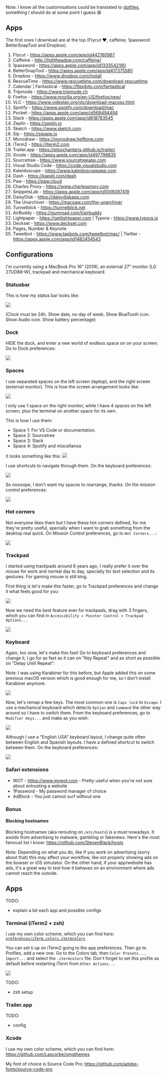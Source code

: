 Note: I know all the customisations could be translated to [dotfiles](https://www.quora.com/What-are-dotfiles), something I should do at some point I guess 😅

## Apps

The first ones I download are at the top (Flycut ❤️, caffeine, 1password BetterSnapTool and Dropbox).

1. Flycut - https://apps.apple.com/app/id442160987
2. Caffeine - http://lightheadsw.com/caffeine/
3. 1password - https://apps.apple.com/app/id1333542190
4. BetterSnapTool - https://apps.apple.com/app/id417375580
5. Dropbox - https://www.dropbox.com/install
6. RescueTime - https://www.rescuetime.com/download-rescuetime
7. Calendar | Fantastical - https://flexibits.com/fantastical
8. Tripmode - https://www.tripmode.ch
9. Firefox - https://www.mozilla.org/en-US/firefox/new/
10. VLC - https://www.videolan.org/vlc/download-macosx.html
11. Spotify - https://www.spotify.com/download/mac
12. Pocket - https://apps.apple.com/app/id568494494
13. Slack -  https://apps.apple.com/app/id618783545
14. Zeplin - https://zeplin.io
15. Sketch - https://www.sketch.com
16. Sip - https://sipapp.io
17. Monodraw - https://monodraw.helftone.com
18. iTerm2 - https://iterm2.com
19. Trailer.app - https://ptsochantaris.github.io/trailer/
20. Xcode - https://apps.apple.com/app/id497799835
21. Sourcetree - https://www.sourcetreeapp.com
22. Visual Studio Code - https://code.visualstudio.com
23. Kaleidoscope - https://www.kaleidoscopeapp.com
24. Dash - https://kapeli.com/dash
25. Paw - https://paw.cloud
26. Charles Proxy - https://www.charlesproxy.com
27. SnippetsLab - https://apps.apple.com/app/id1006087419
29. DaisyDisk - https://daisydiskapp.com
30. The Unarchiver - https://macpaw.com/the-unarchiver
31. Tunnelblick - https://tunnelblick.net
32. AirBuddy - https://gumroad.com/l/airbuddy
33. Lightpaper - https://getlightpaper.com | Typora - https://www.typora.io
34. Deckset - https://www.deckset.com
35. Pages, Number & Keynote
36. Tweetbot - https://www.tapbots.com/tweetbot/mac/ | Twitter - https://apps.apple.com/app/id1482454543

## Configurations

I'm currently using a MacBook Pro 16" (2019), an external 27" monitor (LG 27UD88-W), trackpad and mechanical keyboard.

### Statusbar

This is how my status bar looks like:

![](resources/statusbar.png)

(Clock must be 24h. Show date, no day of week. Show BlueTooth icon. Show Audio icon. Show battery percentage)

### Dock

HIDE the dock, and enter a new world of endless space on on your screen. Go to Dock preferences:

![](resources/dock.png)

### Spaces

I use separated spaces on the left screen (laptop), and the right screen (external monitor). This is how the screen arrangement looks like:

![](resources/screens.png)

I only use 1 space on the right monitor, while I have 4 spaces on the left screen, plus the terminal on another space for its own.

This is how I use them:

- Space 1: For VS Code or documentation.
- Space 2: Sourcetree
- Space 3: Slack
- Space 4: Spotify and miscellanea 

It looks something like this: ![](spaces-left.png)

I use shortcuts to navigate through them. On the keyboard preferences:

![](resources/shortcut-spaces.png)

So noooope, I don't want my spaces to rearrange, thanks. On the mission control preferences:

![](resources/spaces.png)

### Hot corners

Not everyone likes them but I have these hot corners defined, for me they're pretty useful, specially when I want to grab something from the desktop real quick. On Mission Control preferences, go to `Hot Corners...`:

![](resources/hotcorners.png)

### Trackpad

I started using trackpads around 6 years ago, I really prefer it over the mouse for work and normal day to day, specially for text selection and its gestures. For gaming mouse is still king.

First thing is let's make this faster, go to Trackpad preferences and change it what feels good for you:

![](resources/trackpad-fast.png)

Now we need the best feature ever for trackpads, drag with 3 fingers, which you can find in `Accessibility > Pointer Control > Trackpad Options...`

![](resources/trackpad-3finger.png)

### Keyboard

Again, too slow, let's make this fast! Go to keyboard preferences and change it, I go for as fast as it can on "Key Repeat" and as short as possible on "Delay Until Repeat":

Note: I was using Karabiner for this before, but Apple added this on some previous macOS version which is good enough for me, so I don't install Karabiner anymore.

![](resources/keyboard.png)

Now, let's remap a few keys. The most common one is `Caps lock`  to `Escape`. I use a mechanical keyboard which detects `Option` and `Command` the other way around so I have to switch them. From the keyboard preferences, go to `Modifier Keys...` and make as you wish:

![](resources/keyremap.png)

Although I use a "English USA" keyboard layout, I change quite often between English and Spanish layouts. I have a defined shortcut to switch between them. On the keyboard preferences:

![](resources/shortcut-lang.png)

### Safari extensions

- WOT - https://www.mywot.com - Pretty useful when you're not sure about entrusting a website
- 1Password - My password manager of choice
- AdBlock - You just cannot surf without one

### Bonus

#### Blocking hostnames

Blocking hostnames (aka rerouting on `/etc/hosts`) is a must nowadays. It avoids from advertising to malware, gambling or fakenews. Here's the most famoust list I know: https://github.com/StevenBlack/hosts

Note: Depending on what you do, like if you work on advertising (sorry about that) this may affect your workflow, like not properly showing ads on the bowser or iOS simulator. On the other hand, if your app/website has ads, it's a great way to test how it behaves on an environment where ads cannot reach the outside.

## Apps

TODO:

- explain a bit each app and possible configs

### Terminal (iTerm2 + zsh)

I use my own color scheme, which you can find here: [`preferences/iTerm_colors.itermcolors`](https://github.com/Lascorbe/macOSsetup/blob/master/preferences/iTerm_colors.itermcolors)

You can set ti up on iTerm2 going to the app preferences. Then go to Profiles, add a new one. Go to the Colors tab, then `Color Presets...`,  `Import...` and select the `.itermcolors` file. Don't forget to set this profile as default before restarting iTerm from `Other Actions...`

![](resources/iterm-color.png)

TODO:

- zsh setup

### Trailer.app

TODO:

- config

### Xcode

I use my own color scheme, which you can find here: https://github.com/Lascorbe/omgthemes

My font of choice is Source Code Pro: https://github.com/adobe-fonts/source-code-pro